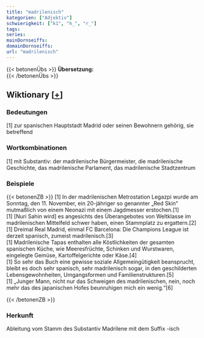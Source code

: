 ```yaml
---
title: "madrilenisch"
kategorien: ["Adjektiv"]
schwierigkeit: ["k1", "h_", "r_"]
tags:
series:
mainDornseiffs:
domainDornseiffs:
url: "madrilenisch"
---
```


{{< betonenÜbs >}}
**Übersetzung:**  
{{< /betonenÜbs >}}

## Wiktionary [[+](https://de.wiktionary.org/wiki/madrilenisch)]

### Bedeutungen
[1] zur spanischen Hauptstadt Madrid oder seinen Bewohnern gehörig, sie betreffend  

### Wortkombinationen
[1] mit Substantiv: der madrilenische Bürgermeister, die madrilenische Geschichte, das madrilenische Parlament, das madrilenische Stadtzentrum  

### Beispiele
{{< betonenZB >}}
[1] In der madrilenischen Metrostation Legazpi wurde am Sonntag, den 11. November, ein 20-jähriger so genannter „Red Skin“ mutmaßlich von einem Neonazi mit einem Jagdmesser erstochen.[1]  
[1] [Nuri Sahin wird] es angesichts des Überangebotes von Weltklasse im madrilenischen Mittelfeld schwer haben, einen Stammplatz zu ergattern.[2]  
[1] Dreimal Real Madrid, einmal FC Barcelona: Die Champions League ist derzeit spanisch, zumeist madrilenisch.[3]  
[1] Madrilenische Tapas enthalten alle Köstlichkeiten der gesamten spanischen Küche, wie Meeresfrüchte, Schinken und Wurstwaren, eingelegte Gemüse, Kartoffelgerichte oder Käse.[4]  
[1] So sehr das Buch eine gewisse soziale Allgemeingütigkeit beansprucht, bleibt es doch sehr spanisch, sehr madrilenisch sogar, in den geschilderten Lebensgewohnheiten, Umgangsformen und Familienstrukturen.[5]  
[1] „Junger Mann, nicht nur das Schweigen des madrilenischen, nein, noch mehr das des japanischen Hofes beunruhigen mich ein wenig.“[6]  

{{< /betonenZB >}}
### Herkunft
Ableitung vom Stamm des Substantiv Madrilene mit dem Suffix -isch  


